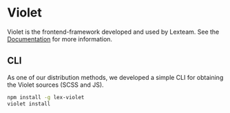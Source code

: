 Violet
======

Violet is the frontend-framework developed and used by Lexteam. See the [Documentation]
for more information.

## CLI

As one of our distribution methods, we developed a simple CLI for obtaining the Violet
sources (SCSS and JS).

```bash
npm install -g lex-violet
violet install
```

[Documentation]: https://www.lexteam.xyz/software/violet/documentation/
